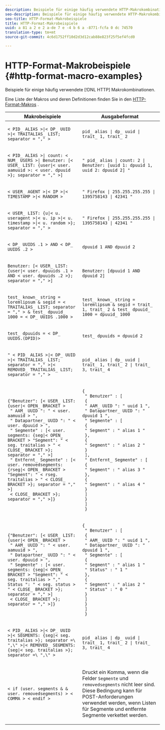 ```yaml
---
description: Beispiele für einige häufig verwendete HTTP-Makrokombinationen.
seo-description: Beispiele für einige häufig verwendete HTTP-Makrokombinationen.
seo-title: HTTP-Format-Makrobeispiele
title: HTTP-Format-Makrobeispiele
uuid: a 81 a 2 e 2 a-de 7 e -4 b 6 a -8771-fcfa 0 dc 74570
translation-type: tm+mt
source-git-commit: 4c6d1752ff10d2d3d12cab88e823f25f5ef4fcd0

---
```



# HTTP-Format-Makrobeispiele {#http-format-macro-examples}

Beispiele für einige häufig verwendete [!DNL HTTP] Makrokombinationen.

Eine Liste der Makros und deren Definitionen finden Sie in den [HTTP-Format-Makros](../formats/web-formats.md) .

<table id="table_D5FAC5D056ED49D79FA883197EF8F42E"> 
 <thead> 
  <tr> 
   <th colname="col1" class="entry"> Makrobeispiele </th> 
   <th colname="col2" class="entry"> Ausgabeformat </th> 
  </tr> 
 </thead>
 <tbody> 
  <tr> 
   <td colname="col1"> <p> <code>&lt; PID_ ALIAS &gt;|&lt; DP_ UUID &gt;|&lt; TRAITALIAS_ LIST; separator = "," &gt;</code> </p> </td> 
   <td colname="col2"> <p> <code>pid_ alias | dp_ uuid | trait_ 1, trait_ 2</code> </p> </td> 
  </tr> 
  <tr> 
   <td colname="col1"> <p> <code>&lt; PID_ ALIAS &gt;| count: &lt; NUM_ USERS &gt;| Benutzer: [&lt; USER_ LIST: {user|&lt; user. aamuuid &gt;: &lt; user. dpuuid &gt;}; separator = "," &gt;]</code> </p> </td> 
   <td colname="col2"> <p> <code>" pid_ alias | count: 2 | Benutzer: [uuid 1: dpuuid 1, uuid 2: dpuuid 2] "</code> </p> </td> 
  </tr> 
  <tr> 
   <td colname="col1"> <p> <code>&lt; USER_ AGENT &gt;|&lt; IP &gt;|&lt; TIMESTAMP &gt;|&lt; RANDOM &gt;</code> </p> </td> 
   <td colname="col2"> <p> <code>" Firefox | 255.255.255.255 | 1395758143 | 42341 "</code> </p> </td> 
  </tr> 
  <tr> 
   <td colname="col1"> <p> <code>&lt; USER_ LIST: {u|&lt; u. useragent &gt;|&lt; u. ip &gt;|&lt; u. timestamp &gt;|&lt; u. random &gt;}; separator = "," &gt;</code> </p> </td> 
   <td colname="col2"> <p> <code>" Firefox | 255.255.255.255 | 1395758143 | 42341 "</code> </p> </td> 
  </tr> 
  <tr> 
   <td colname="col1"> <p> <code>&lt; DP_ UUIDS .1 &gt; AND &lt; DP_ UUIDS .2 &gt;</code> </p> </td> 
   <td colname="col2"> <p> <code>dpuuid 1 AND dpuuid 2</code> </p> </td> 
  </tr> 
  <tr> 
   <td colname="col1"> <p> <code>Benutzer: [&lt; USER_ LIST: {user|&lt; user. dpuuids .1 &gt; AND &lt; user. dpuuids .2 &gt;}; separator = "," &gt;]</code> </p> </td> 
   <td colname="col2"> <p> <code>Benutzer: [dpuuid 1 AND dpuuid 2]</code> </p> </td> 
  </tr> 
  <tr> 
   <td colname="col1"> <p> <code>test_ known_ string = loremlipsum &amp; segid = &lt; TRAITALIAS_ LIST; separator = "," &gt; &amp; test_ dpuuid_ 1000 = &lt; DP_ UUIDS .1000 &gt;</code> </p> </td> 
   <td colname="col2"> <p> <code>test_ known_ string = loremlipsum &amp; segid = trait_ 1, trait_ 2 &amp; test_ dpuuid_ 1000 = dpuuid_ 1000</code> </p> </td> 
  </tr> 
  <tr> 
   <td colname="col1"> <p> <code>test_ dpuuids = &lt; DP_ UUIDS.(DPID)&gt;</code> </p> </td> 
   <td colname="col2"> <p> <code>test_ dpuuids = dpuuid 2</code> </p> </td> 
  </tr> 
  <tr> 
   <td colname="col1"> <p> <code>" &lt; PID_ ALIAS &gt;|&lt; DP_ UUID &gt;|&lt; TRAITALIAS_ LIST; separator = "," &gt;|&lt; REMOVED_ TRAITALIAS_ LIST; separator = "," &gt;</code> </p> </td> 
   <td colname="col2"> <p> <code>pid_ alias | dp_ uuid | trait_ 1, trait_ 2 | trait_ 3, trait_ 4</code> </p> </td> 
  </tr> 
  <tr> 
   <td colname="col1"> <p> 
     <code>{"Benutzer": [&lt; USER_ LIST: {user|&lt; OPEN_ BRACKET &gt; 
 " AAM_ UUID ": " &lt; user. aamuuid &gt; ", 
 " Datapartner_ UUID ": " &lt; user. dpuuid &gt; ", 
 " Segmente" : [&lt; user. segments: {seg|&lt; OPEN_ BRACKET &gt; "Segment": " &lt; seg. traitalias &gt; " &lt; CLOSE_ BRACKET &gt;}; separator = "," &gt;] 
 " Entfernt_ Segmente" : [&lt; user. removedsegments: {rseg|&lt; OPEN_ BRACKET &gt; "Segment": " &lt; rseg. traitalias &gt; " &lt; CLOSE_ BRACKET &gt;}; separator = "," &gt;] 
 &lt; CLOSE_ BRACKET &gt;}; separator = "," &gt;]} </code>
  </p> </td> 
   <td colname="col2"> <p> 
     <code>{ 
 " Benutzer" : [ 
 { 
 " AAM_ UUID ": " uuid 1 ", 
 " Datapartner_ UUID ": " dpuuid 1 ", 
 " Segmente" : [ 
 { 
 " Segment" : " alias 1 " 
 }, 
 { 
 " Segment" : " alias 2 " 
 } 
 ], 
 " Entfernt_ Segmente" : [ 
 { 
 " Segment" : " alias 3 " 
 }, 
 { 
 " Segment" : " alias 4 " 
 } 
 ] 
 } 
 ] 
 } </code>
  </p> </td> 
  </tr> 
  <tr> 
   <td colname="col1"> <p> 
     <code>{"Benutzer": [&lt; USER_ LIST: {user|&lt; OPEN_ BRACKET &gt; 
 " AAM_ UUID ": " &lt; user. aamuuid &gt; ", 
 " Datapartner_ UUID ": " &lt; user. dpuuid &gt; ", 
 " Segmente" : [&lt; user. segments: {seg|&lt; OPEN_ BRACKET &gt; "Segment": " &lt; seg. traitalias &gt; "," Status ": " &lt; seg. status &gt; " &lt; CLOSE_ BRACKET &gt;}; separator = "," &gt;] 
 &lt; CLOSE_ BRACKET &gt;}; separator = "," &gt;]} </code>
  </p> </td> 
   <td colname="col2"> <p> 
     <code>{ 
 " Benutzer" : [ 
 { 
 " AAM_ UUID ": " uuid 1 ", 
 " Datapartner_ UUID ": " dpuuid 1 ", 
 " Segmente" : [ 
 { 
 " Segment" : " alias 1 " 
 " Status" : " 1 " 
 }, 
 { 
 " Segment" : " alias 2 " 
 " Status" : " 0 " 
 } 
 ] 
 } 
 ] 
 } </code>
  </p> </td> 
  </tr> 
  <tr> 
   <td colname="col1"> <p> <code>&lt; PID_ ALIAS &gt;|&lt; DP_ UUID &gt;|&lt; SEGMENTS: {seg|&lt; seg. traitalias &gt;}; separator =\ ",\" &gt;|&lt; REMOVED_ SEGMENTS: {seg|&lt; seg. traitalias &gt;}; separator =\ ",\" &gt;</code> </p> </td> 
   <td colname="col2"> <p> <code>pid_ alias | dp_ uuid | trait_ 1, trait_ 2 | trait_ 3, trait_ 4</code> </p> </td> 
  </tr> 
  <tr> 
   <td colname="col1"> <p> <code>&lt; if (user. segments &amp; &amp; user. removedsegments) &gt; &lt; COMMA &gt; &lt; endif &gt;</code> </p> </td> 
   <td colname="col2"> <p>Druckt ein Komma, wenn die Felder <code>Segmente</code> und <code>removedsegments</code> nicht leer sind. Diese Bedingung kann für POST-Anforderungen verwendet werden, wenn Listen für Segmente und entfernte Segmente verkettet werden. </p> </td> 
  </tr> 
 </tbody> 
</table>
